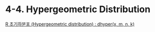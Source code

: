 # 4-4. Hypergeometric Distribution

[R 초기하분포 \(Hypergeometric distribution\) : dhyper\(x, m, n, k\)](https://rfriend.tistory.com/100)  
  


